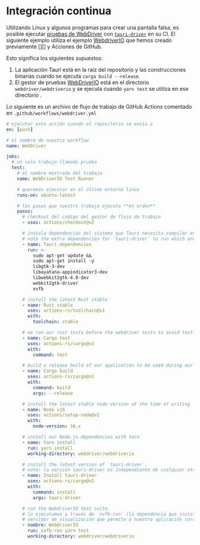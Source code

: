 # Integración continua

Utilizando Linux y algunos programas para crear una pantalla falsa, es posible ejecutar [pruebas de WebDriver][] con [`tauri-driver`][] en su CI. El siguiente ejemplo utiliza el ejemplo [WebdriverIO][] que hemos creado previamente [][] y Acciones de GitHub.

Esto significa los siguientes supuestos:

1. La aplicación Tauri está en la raíz del repositorio y las construcciones binarias cuando se ejecuta `carga build --release`.
2. El gestor de pruebas [WebDriverIO][] está en el directorio `webdriver/webdriverio` y se ejecuta cuando `yarn test` se utiliza en ese directorio .

Lo siguiente es un archivo de flujo de trabajo de GitHub Actions comentado en `.github/workflows/webdriver.yml`

```yaml
# ejecutar esta acción cuando el repositorio se envía a
en: [push]

# el nombre de nuestro workflow
name: WebDriver

jobs:
  # un solo trabajo llamado prueba
  test:
    # el nombre mostrado del trabajo
    name: WebDriverIO Test Runner

    # queremos ejecutar en el último entorno linux
    runs-on: ubuntu-latest

    # los pasos que nuestro trabajo ejecuta **en orden**
    pasos:
      # checkout del código del gestor de flujo de trabajo
      - usos: actions/checkout@v2

      # instala dependencias del sistema que Tauri necesita compilar en Linux.
      # note the extra dependencies for `tauri-driver` to run which are: `webkit2gtk-driver` and `xvfb`
      - name: Tauri dependencies
        run: >-
          sudo apt-get update &&
          sudo apt-get install -y
          libgtk-3-dev
          libayatana-appindicator3-dev
          libwebkit2gtk-4.0-dev
          webkit2gtk-driver
          xvfb

      # install the latest Rust stable
      - name: Rust stable
        uses: actions-rs/toolchain@v1
        with:
          toolchain: stable

      # we run our rust tests before the webdriver tests to avoid testing a broken application
      - name: Cargo test
        uses: actions-rs/cargo@v1
        with:
          command: test

      # build a release build of our application to be used during our WebdriverIO tests
      - name: Cargo build
        uses: actions-rs/cargo@v1
        with:
          command: build
          args: --release

      # install the latest stable node version at the time of writing
      - name: Node v16
        uses: actions/setup-node@v2
        with:
          node-version: 16.x

      # install our Node.js dependencies with Yarn
      - name: Yarn install
        run: yarn install
        working-directory: webdriver/webdriverio

      # install the latest version of `tauri-driver`.
      # nota: la versión tauri-driver es independiente de cualquier otra versión de Tauri
      - name: Install tauri-driver
        uses: actions-rs/cargo@v1
        with:
          command: install
          args: tauri-driver

      # run the WebdriverIO test suite.
      # lo ejecutamos a través de `xvfb-run` (la dependencia que instalamos anteriormente) para tener un falso
      # servidor de visualización que permite a nuestra aplicación correr sin cabeceras sin ningún cambio en el código
      - nombre: WebdriverIO
        run: xvfb-run yarn test
        working-directory: webdriver/webdriverio
```

[pruebas de WebDriver]: https://www.w3.org/TR/webdriver/
[`tauri-driver`]: https://crates.io/crates/tauri-driver
[WebdriverIO]: https://webdriver.io/
[WebDriverIO]: https://webdriver.io/
[4]: ./example/webdriverio.md
[5]: ./example/webdriverio.md
